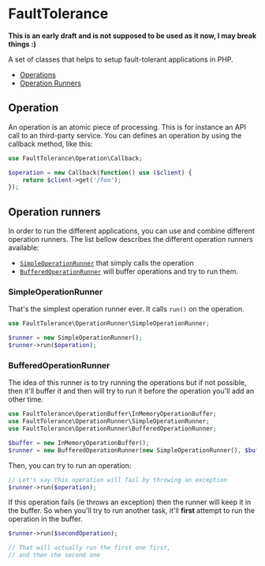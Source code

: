 # FaultTolerance

**This is an early draft and is not supposed to be used as it now, I may break things :)**

A set of classes that helps to setup fault-tolerant applications in PHP.

- [Operations](#operations)
- [Operation Runners](#operation-runners)

## Operation

An operation is an atomic piece of processing. This is for instance an API call to an third-party service.
You can defines an operation by using the callback method, like this:

```php
use FaultTolerance\Operation\Callback;

$operation = new Callback(function() use ($client) {
    return $client->get('/foo');
});
```

## Operation runners

In order to run the different applications, you can use and combine different operation runners. The list bellow
describes the different operation runners available:

- [`SimpleOperationRunner`](#simpleoperationrunner) that simply calls the operation
- [`BufferedOperationRunner`](#bufferedoperationrunner) will buffer operations and try to run them.

### SimpleOperationRunner

That's the simplest operation runner ever. It calls `run()` on the operation.

```php
use FaultTolerance\OperationRunner\SimpleOperationRunner;

$runner = new SimpleOperationRunner();
$runner->run($operation);
```

### BufferedOperationRunner

The idea of this runner is to try running the operations but if not possible, then it'll buffer it and then will try to
run it before the operation you'll add an other time.

```php
use FaultTolerance\OperationBuffer\InMemoryOperationBuffer;
use FaultTolerance\OperationRunner\SimpleOperationRunner;
use FaultTolerance\OperationRunner\BufferedOperationRunner;

$buffer = new InMemoryOperationBuffer();
$runner = new BufferedOperationRunner(new SimpleOperationRunner(), $buffer);
```

Then, you can try to run an operation:
```php
// Let's say this operation will fail by throwing an exception
$runner->run($operation);
```

If this operation fails (ie throws an exception) then the runner will keep it in the buffer. So when you'll try to run
another task, it'll **first** attempt to run the operation in the buffer.
```php
$runner->run($secondOperation);

// That will actually run the first one first,
// and then the second one
```
